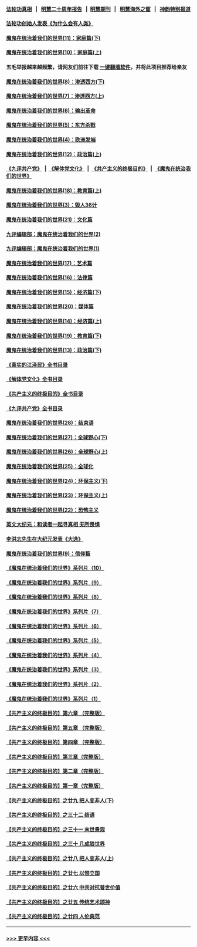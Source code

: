 #### [法轮功真相](https://github.com/gfw-breaker/truth/blob/master/README.md?t=0) &nbsp;&nbsp;|&nbsp;&nbsp; [明慧二十周年报告](https://github.com/gfw-breaker/mh-reports/blob/master/README.md?t=0) &nbsp;&nbsp;|&nbsp;&nbsp;[明慧期刊](https://github.com/gfw-breaker/mh-qikan) &nbsp;&nbsp;|&nbsp;&nbsp; [明慧海外之窗](https://github.com/gfw-breaker/mh-news/blob/master/README.md?t=0) &nbsp;&nbsp;|&nbsp;&nbsp; [神韵特别报道](https://github.com/gfw-breaker/mh-news/blob/master/shenyun.md?t=0)
#### [法轮功创始人发表《为什么会有人类》](../pages/nsc422/n13912117.md?t=02170943) 
#### [魔鬼在统治着我们的世界(11)：家庭篇(下)](../pages/nsc422/n10440961.md?t=02170943) 
#### [魔鬼在统治着我们的世界(10)：家庭篇(上)](../pages/nsc422/n10435448.md?t=02170943) 
#### 五毛举报越来越频繁，请网友们前往下载 [一键翻墙软件](https://github.com/gfw-breaker/ssr-accounts)，并将此项目推荐给亲友
#### [魔鬼在统治着我们的世界(8)：渗透西方(下)](../pages/nsc422/n10429603.md?t=02170943) 
#### [魔鬼在统治着我们的世界(7)：渗透西方(上)](../pages/nsc422/n10426013.md?t=02170943) 
#### [魔鬼在统治着我们的世界(6)：输出革命](../pages/nsc422/n10421536.md?t=02170943) 
#### [魔鬼在统治着我们的世界(5)：东方杀戮](../pages/nsc422/n10417707.md?t=02170943) 
#### [魔鬼在统治着我们的世界(4)：欧洲发端](../pages/nsc422/n10414890.md?t=02170943) 
#### [魔鬼在统治着我们的世界(12)：政治篇(上)](../pages/nsc422/n10444576.md?t=02170943) 
#### [《九评共产党》](https://github.com/begood0513/9ping.md/blob/master/README.md) &nbsp;|&nbsp; [《解体党文化》](../../../../jtdwh.md/blob/master/README.md)  &nbsp;|&nbsp; [《共产主义的终极目的》](../../../../gczydzjmd.md/blob/master/README.md) &nbsp;|&nbsp; [《魔鬼在统治我们的世界》](../../../../mgztzwmdsj.md/blob/master/README.md) 
#### [魔鬼在统治着我们的世界(18)：教育篇(上)](../pages/nsc422/n10526970.md?t=02170943) 
#### [魔鬼在统治着我们的世界(3)：毁人36计](../pages/nsc422/n10411583.md?t=02170943) 
#### [魔鬼在统治着我们的世界(21)：文化篇](../pages/nsc422/n10597706.md?t=02170943) 
#### [九评编辑部：魔鬼在统治着我们的世界(2)](../pages/nsc422/n10410036.md?t=02170943) 
#### [九评编辑部：魔鬼在统治着我们的世界(1)](../pages/nsc422/n10406825.md?t=02170943) 
#### [魔鬼在统治着我们的世界(17)：艺术篇](../pages/nsc422/n10499093.md?t=02170943) 
#### [魔鬼在统治着我们的世界(16)：法律篇](../pages/nsc422/n10485969.md?t=02170943) 
#### [魔鬼在统治着我们的世界(15)：经济篇(下)](../pages/nsc422/n10469975.md?t=02170943) 
#### [魔鬼在统治着我们的世界(20)：媒体篇](../pages/nsc422/n10586579.md?t=02170943) 
#### [魔鬼在统治着我们的世界(14)：经济篇(上)](../pages/nsc422/n10457370.md?t=02170943) 
#### [魔鬼在统治着我们的世界(19)：教育篇(下)](../pages/nsc422/n10564808.md?t=02170943) 
#### [魔鬼在统治着我们的世界(13)：政治篇(下)](../pages/nsc422/n10448270.md?t=02170943) 
#### [《真实的江泽民》全书目录](../pages/nsc422/n13721399.md?t=02170943) 
#### [《解体党文化》全书目录](../pages/nsc422/n13721157.md?t=02170943) 
#### [《共产主义的终极目的》全书目录](../pages/nsc422/n13721048.md?t=02170943) 
#### [《九评共产党》全书目录](../pages/nsc422/n13708085.md?t=02170943) 
#### [魔鬼在统治着我们的世界(28)：结束语](../pages/nsc422/n10936246.md?t=02170943) 
#### [魔鬼在统治着我们的世界(27)：全球野心(下)](../pages/nsc422/n10928319.md?t=02170943) 
#### [魔鬼在统治着我们的世界(26)：全球野心(上)](../pages/nsc422/n10900318.md?t=02170943) 
#### [魔鬼在统治着我们的世界(25)：全球化](../pages/nsc422/n10788205.md?t=02170943) 
#### [魔鬼在统治着我们的世界(24)：环保主义(下)](../pages/nsc422/n10695307.md?t=02170943) 
#### [魔鬼在统治着我们的世界(23)：环保主义(上)](../pages/nsc422/n10688613.md?t=02170943) 
#### [魔鬼在统治着我们的世界(22)：恐怖主义](../pages/nsc422/n10614727.md?t=02170943) 
#### [英文大纪元：和读者一起寻真相 无所畏惧](../pages/nsc422/n12542027.md?t=02170943) 
#### [李洪志先生在大纪元发表《大选》](../pages/nsc422/n12534746.md?t=02170943) 
#### [魔鬼在统治着我们的世界(9)：信仰篇](../pages/nsc422/n10432159.md?t=02170943) 
#### [《魔鬼在统治着我们的世界》系列片（10）](../pages/nsc422/n12292670.md?t=02170943) 
#### [《魔鬼在统治着我们的世界》系列片（9）](../pages/nsc422/n12290859.md?t=02170943) 
#### [《魔鬼在统治着我们的世界》系列片（8）](../pages/nsc422/n12287445.md?t=02170943) 
#### [《魔鬼在统治着我们的世界》系列片（7）](../pages/nsc422/n12283425.md?t=02170943) 
#### [《魔鬼在统治着我们的世界》系列片（6）](../pages/nsc422/n12282314.md?t=02170943) 
#### [《魔鬼在统治着我们的世界》系列片（5）](../pages/nsc422/n12281419.md?t=02170943) 
#### [《魔鬼在统治着我们的世界》系列片（4）](../pages/nsc422/n12274024.md?t=02170943) 
#### [《魔鬼在统治着我们的世界》系列片（3）](../pages/nsc422/n12271322.md?t=02170943) 
#### [《魔鬼在统治着我们的世界》系列片（2）](../pages/nsc422/n12269049.md?t=02170943) 
#### [《魔鬼在统治着我们的世界》系列片（1）](../pages/nsc422/n12267575.md?t=02170943) 
#### [【共产主义的终极目的】第六章 （完整版）](../pages/nsc422/n11428913.md?t=02170943) 
#### [【共产主义的终极目的】第五章 （完整版）](../pages/nsc422/n11428912.md?t=02170943) 
#### [【共产主义的终极目的】第四章 （完整版）](../pages/nsc422/n11428907.md?t=02170943) 
#### [【共产主义的终极目的】第三章（完整版）](../pages/nsc422/n11428848.md?t=02170943) 
#### [【共产主义的终极目的】第二章（完整版）](../pages/nsc422/n11428831.md?t=02170943) 
#### [【共产主义的终极目的】第一章（完整版）](../pages/nsc422/n11417651.md?t=02170943) 
#### [【共产主义的终极目的】之廿九 把人变非人(下)](../pages/nsc422/n11344140.md?t=02170943) 
#### [【共产主义的终极目的】之三十二 结语](../pages/nsc422/n11360535.md?t=02170943) 
#### [【共产主义的终极目的】之三十一 末世景观](../pages/nsc422/n11351129.md?t=02170943) 
#### [【共产主义的终极目的】之三十 几成狼世界](../pages/nsc422/n11348280.md?t=02170943) 
#### [【共产主义的终极目的】之廿八 把人变非人(上)](../pages/nsc422/n11340492.md?t=02170943) 
#### [【共产主义的终极目的】之廿七 以恨立国](../pages/nsc422/n11336944.md?t=02170943) 
#### [【共产主义的终极目的】之廿六 中共对抗普世价值](../pages/nsc422/n11324785.md?t=02170943) 
#### [【共产主义的终极目的】之廿五 传统艺术颂神](../pages/nsc422/n11296396.md?t=02170943) 
#### [【共产主义的终极目的】之廿四 人伦典范](../pages/nsc422/n11296397.md?t=02170943) 

----
#### [ >>> 更早内容 <<< ](../indexes/nsc422-earlier.md)
